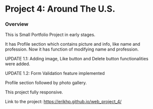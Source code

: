 # Project 4: Around The U.S.

### Overview

This is Small Portfolio Project in early stages.

It has Profile section which contains picture and info, 
like name and profession. Now it has function of modifying 
name and profession. 

UPDATE 1.1: Adding image, Like button and Delete button functionalities were added.

UPDATE 1.2: Form Validation feature implemented

Profile section followed by photo gallery.

This project fully responsive.



Link to the project: https://erikhp.github.io/web_project_4/

